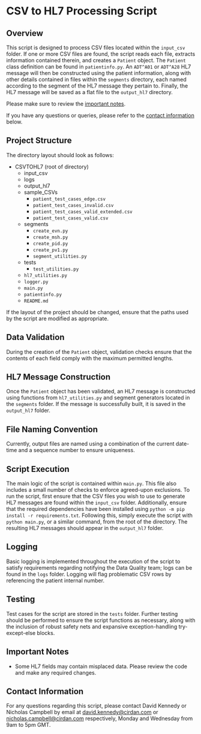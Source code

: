 # CSV to HL7 Processing Script

## Overview
This script is designed to process CSV files located within the `input_csv` folder. If one or more CSV files are found, the script reads each file, extracts information contained therein, and creates a `Patient` object. The `Patient` class definition can be found in `patientinfo.py`. An ``ADT^A01`` or ``ADT^A28`` HL7 message will then be constructed using the patient information, along with other details contained in files within the `segments` directory, each named according to the segment of the HL7 message they pertain to. Finally, the HL7 message will be saved as a flat file to the `output_hl7` directory.

Please make sure to review the [important notes](#important-notes). 

If you have any questions or queries, please refer to the [contact information](#contact-information) below.

## Project Structure 
The directory layout should look as follows:
- CSVTOHL7 (root of directory)
    - input_csv
    - logs
    - output_hl7
    - sample_CSVs
        - ``patient_test_cases_edge.csv``
        - ``patient_test_cases_invalid.csv``
        - ``patient_test_cases_valid_extended.csv``
        - ``patient_test_cases_valid.csv``
    - segments
        - ``create_evn.py``
        - ``create_msh.py``
        - ``create_pid.py``
        - ``create_pv1.py``
        - ``segment_utilities.py``
    - tests
        - ``test_utilities.py``
    - ``hl7_utilities.py``
    - ``logger.py``
    - ``main.py``
    - ``patientinfo.py``
    - ``README.md``

If the layout of the project should be changed, ensure that the paths used by the script are modified as appropriate. 

## Data Validation
During the creation of the `Patient` object, validation checks ensure that the contents of each field comply with the maximum permitted lengths.

## HL7 Message Construction
Once the `Patient` object has been validated, an HL7 message is constructed using functions from `hl7_utilities.py` and segment generators located in the `segments` folder. If the message is successfully built, it is saved in the `output_hl7` folder.

## File Naming Convention
Currently, output files are named using a combination of the current date-time and a sequence number to ensure uniqueness.

## Script Execution
The main logic of the script is contained within `main.py`. This file also includes a small number of checks to enforce agreed-upon exclusions. To run the script, first ensure that the CSV files you wish to use to generate HL7 messages are found within the `input_csv` folder. Additionally, ensure that the required dependencies have been installed using ``python -m pip install -r requirements.txt``. Following this, simply execute the script with `python main.py`, or a similar command, from the root of the directory. The resulting HL7 messages should appear in the `output_hl7` folder.

## Logging
Basic logging is implemented throughout the execution of the script to satisfy requirements regarding notifying the Data Quality team; logs can be found in the `logs` folder. Logging will flag problematic CSV rows by referencing the patient internal number. 

## Testing
Test cases for the script are stored in the `tests` folder. Further testing should be performed to ensure the script functions as necessary, along with the inclusion of robust safety nets and expansive exception-handling try-except-else blocks. 

## Important Notes
- Some HL7 fields may contain misplaced data. Please review the code and make any required changes.

## Contact Information
For any questions regarding this script, please contact David Kennedy or Nicholas Campbell by email at [david.kennedy@cirdan.com](mailto:david.kennedy@cirdan.com) or [nicholas.campbell@cirdan.com](mailto:nicholas.campbell@cirdan.com) respectively, Monday and Wednesday from 9am to 5pm GMT.

